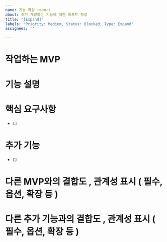 ```yaml
---
name: 기능 확장 report
about: 추가 개발하는 기능에 대한 리포트 작성
title: "[Expand]"
labels: 'Priority: Medium, Status: Blocked, Type: Expand'
assignees: ''

---
```


# 작업하는 MVP

# 기능 설명


# 핵심 요구사항

- [ ] 

# 추가 기능

- [ ]

# 다른 MVP와의 결합도 , 관계성 표시 ( 필수, 옵션, 확장 등 )
<!-- 상위 요소에서 결합되면 필요 없음 -->

# 다른 추가 기능과의 결합도 , 관계성 표시 ( 필수, 옵션, 확장 등 )
